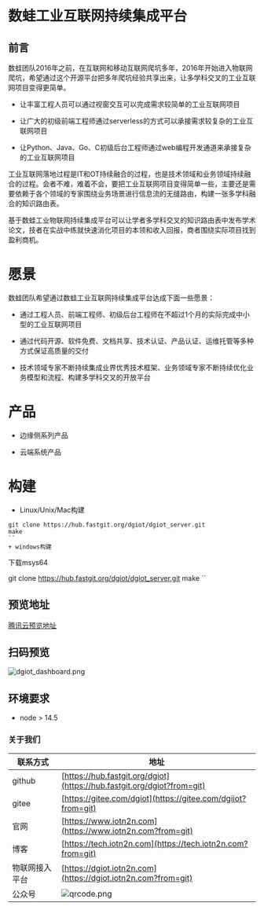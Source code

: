 # 数蛙工业互联网持续集成平台

## 前言

   数蛙团队2016年之前，在互联网和移动互联网爬坑多年，2016年开始进入物联网爬坑，希望通过这个开源平台把多年爬坑经验共享出来，让多学科交叉的工业互联网项目变得更简单。

   - 让丰富工程人员可以通过视窗交互可以完成需求较简单的工业互联网项目

   - 让广大的初级前端工程师通过serverless的方式可以承接需求较复杂的工业互联网项目

   - 让Python、Java、Go、C初级后台工程师通过web编程开发通道来承接复杂的工业互联网项目

   工业互联网落地过程是IT和OT持续融合的过程，也是技术领域和业务领域持续融合的过程。会者不难，难着不会，要把工业互联网项目变得简单一些，主要还是需要依赖于各个领域的专家围绕业务场景进行信息流的无缝路由，构建一张多学科融合的知识路由表。

   基于数蛙工业物联网持续集成平台可以让学者多学科交叉的知识路由表中发布学术论文，技者在实战中练就快速消化项目的本领和收入回报，商者围绕实际项目找到盈利商机。

# 愿景

  数蛙团队希望通过数蛙工业互联网持续集成平台达成下面一些愿景：

  + 通过工程人员、前端工程师、初级后台工程师在不超过1个月的实际完成中小型的工业互联网项目

  + 通过代码开源、软件免费、文档共享、技术认证、产品认证、运维托管等多种方式保证高质量的交付

  + 技术领域专家不断持续集成业界优秀技术框架、业务领域专家不断持续优化业务模型和流程、构建多学科交叉的开放平台

# 产品

   + 边缘侧系列产品

   + 云端系统产品

# 构建

+   Linux/Unix/Mac构建
```
git clone https://hub.fastgit.org/dgiot/dgiot_server.git
make
``
+ windows构建
 ```
 下载msys64

git clone https://hub.fastgit.org/dgiot/dgiot_server.git
make
``

## 预览地址

[腾讯云预览地址](https://dgiotdashboard-8gb17b3673ff6cdd-1253666439.ap-shanghai.app.tcloudbase.com?ftom=git)

## 扫码预览

![dgiot_dashboard.png](http://dgiot-1253666439.cos.ap-shanghai-fsi.myqcloud.com/wechat/dgiot_dashboard.png)

## 环境要求

- node > 14.5

### 关于我们

| 联系方式       | 地址                                                                                      |
| -------------- | ----------------------------------------------------------------------------------------- |
| github         | [https://hub.fastgit.org/dgiot](https://hub.fastgit.org/dgiot?from=git)                             |
| gitee          | [https://gitee.com/dgiot](https://gitee.com/dgiiot?from=git)                              |
| 官网           | [https://www.iotn2n.com](https://www.iotn2n.com?from=git)                                 |
| 博客           | [https://tech.iotn2n.com](https://tech.iotn2n.com?from=git)                               |
| 物联网接入平台 | [https://dgiot.iotn2n.com](https://dgiot.iotn2n.com?from=git)                             |
| 公众号         | ![qrcode.png](http://dgiot-1253666439.cos.ap-shanghai-fsi.myqcloud.com/wechat/qrcode.png) |
